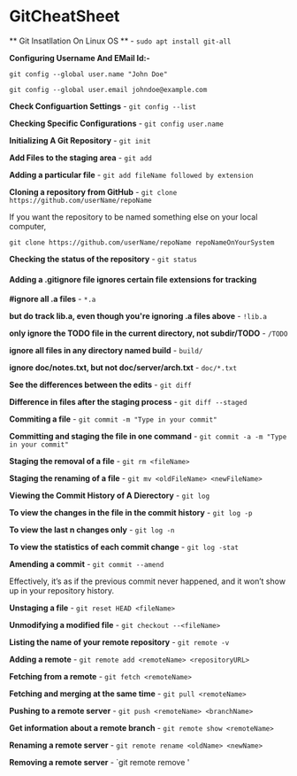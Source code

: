 # GitCheatSheet

** Git Insatllation On Linux OS ** - `sudo apt install git-all`

**Configuring Username And EMail Id:-**

`git config --global user.name "John Doe"`

`git config --global user.email johndoe@example.com`

**Check Configuartion Settings** - `git config --list`

**Checking Specific Configurations** - `git config user.name`

**Initializing A Git Repository** - `git init`

**Add Files to the staging area** - `git add`

**Adding a particular file** - `git add fileName followed by extension`

**Cloning a repository from GitHub** - `git clone https://github.com/userName/repoName`

If you want the repository to be named something else on your local computer,

`git clone https://github.com/userName/repoName repoNameOnYourSystem`

**Checking the status of the repository** - `git status`

#### Adding a .gitignore file ignores certain file extensions for tracking

**#ignore all .a files** - `*.a`

**but do track lib.a, even though you're ignoring .a files above** - `!lib.a`

**only ignore the TODO file in the current directory, not subdir/TODO** - `/TODO`

**ignore all files in any directory named build** - `build/`

**ignore doc/notes.txt, but not doc/server/arch.txt** - `doc/*.txt`

**See the differences between the edits** - `git diff`

**Difference in files after the staging process** - `git diff --staged` 

**Commiting a file** - `git commit -m "Type in your commit"`

**Committing and staging the file in one command** - `git commit -a -m "Type in your commit"`

**Staging the removal of a file** - `git rm <fileName>`

**Staging the renaming of a file** - `git mv <oldFileName> <newFileName>`

**Viewing the Commit History of A Dierectory** - `git log`

**To view the changes in the file in the commit history** - `git log -p`

**To view the last n changes only** - `git log -n`

**To view the statistics of each commit change** - `git log -stat`

**Amending a commit** - `git commit --amend`

Effectively, it’s as if the previous commit never happened, and it won’t show up in your repository history.

**Unstaging a file** - `git reset HEAD <fileName>`

**Unmodifying a modified file** - `git checkout --<fileName>`

**Listing the name of your remote repository** - `git remote -v`

**Adding a remote** - `git remote add <remoteName> <repositoryURL>`

**Fetching from a remote** - `git fetch <remoteName>`

**Fetching and merging at the same time** - `git pull <remoteName>`

**Pushing to a remote server** - `git push <remoteName> <branchName>`

**Get information about a remote branch** - `git remote show <remoteName>`

**Renaming a remote server** - `git remote rename <oldName> <newName>`

**Removing a remote server** - `git remote remove <remoteName>'
